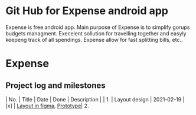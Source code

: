 # Git Hub for Expense android app
Expense is free android app.
Main purpose of Expense is to simplify gorups budgets managment. Execelent sollution for travelling together and easyly keepeng track of all spendings. Expense allow for fast splitting bills, etc..

# Expense
## Project log and milestones
| No. | Title | Date | Done | Description |
| 1. | Layout design | 2021-02-19 | [x] | [Layout in figma](https://www.figma.com/file/poj3KbWGYV5MOSEB41TOdi/Expense), [Prototype](https://www.figma.com/proto/poj3KbWGYV5MOSEB41TOdi/Expense?scaling=scale-down&page-id=0%3A1&node-id=1%3A2)|
2. 

